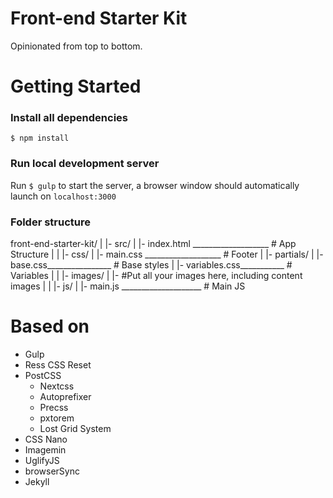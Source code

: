 # Front-end Starter Kit
Opinionated from top to bottom.

# Getting Started

### Install all dependencies
`$ npm install`

### Run local development server
Run `$ gulp` to start the server, a browser window should automatically launch on `localhost:3000`

### Folder structure

front-end-starter-kit/
|
|- src/
|  |- index.html ___________________ # App Structure
|
|  |- css/
|    |- main.css ___________________ # Footer
|    |- partials/
|       |-  base.css________________ # Base styles
|       |-  variables.css___________ # Variables
|
|  |- images/
|    |- #Put all your images here, including content images
|
|  |- js/
|    |- main.js ____________________ # Main JS


# Based on
- Gulp
- Ress CSS Reset
- PostCSS
  - Nextcss
  - Autoprefixer
  - Precss
  - pxtorem
  - Lost Grid System
- CSS Nano
- Imagemin
- UglifyJS
- browserSync
- Jekyll
